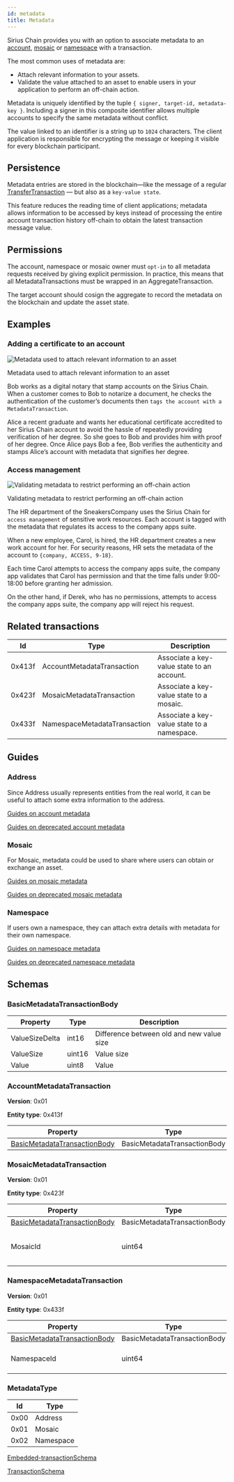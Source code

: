 ```yaml
---
id: metadata
title: Metadata
---
```


Sirius Chain provides you with an option to associate metadata to an [account](./account.md), [mosaic](./mosaic.md) or [namespace](./namespace.md) with a transaction.

The most common uses of metadata are:

- Attach relevant information to your assets.
- Validate the value attached to an asset to enable users in your application to perform an off-chain action.

Metadata is uniquely identified by the tuple `{ signer, target-id, metadata-key }`. Including a signer in this composite identifier allows multiple accounts to specify the same metadata without conflict.

The value linked to an identifier is a string up to `1024` characters. The client application is responsible for encrypting the message or keeping it visible for every blockchain participant.

## Persistence

Metadata entries are stored in the blockchain—like the message of a regular [TransferTransaction](./transfer-transaction.md) — but also as a `key-value state`.

This feature reduces the reading time of client applications; metadata allows information to be accessed by keys instead of processing the entire account transaction history off-chain to obtain the latest transaction message value.

## Permissions

The account, namespace or mosaic owner must `opt-in` to all metadata requests received by giving explicit permission. In practice, this means that all MetadataTransactions must be wrapped in an AggregateTransaction.

The target account should cosign the aggregate to record the metadata on the blockchain and update the asset state.

## Examples

### Adding a certificate to an account

![Metadata used to attach relevant information to an asset](/img/metadata-certificate.png "Metadata used to attach relevant information to an asset")

<p class=caption>Metadata used to attach relevant information to an asset</p>

Bob works as a digital notary that stamp accounts on the Sirius Chain. When a customer comes to Bob to notarize a document, he checks the authentication of the customer’s documents then `tags the account with a MetadataTransaction`.

Alice a recent graduate and wants her educational certificate accredited to her Sirius Chain account to avoid the hassle of repeatedly providing verification of her degree. So she goes to Bob and provides him with proof of her degree. Once Alice pays Bob a fee, Bob verifies the authenticity and stamps Alice’s account with metadata that signifies her degree.

### Access management

![Validating metadata to restrict performing an off-chain action](/img/metadata-access-control.png "Validating metadata to restrict performing an off-chain action")

<p class=caption>Validating metadata to restrict performing an off-chain action</p>

The HR department of the SneakersCompany uses the Sirius Chain for `access management` of sensitive work resources. Each account is tagged with the metadata that regulates its access to the company apps suite.

When a new employee, Carol, is hired, the HR department creates a new work account for her. For security reasons, HR sets the metadata of the account to `{company, ACCESS, 9-18}`.

Each time Carol attempts to access the company apps suite, the company app validates that Carol has permission and that the time falls under 9:00-18:00 before granting her admission.

On the other hand, if Derek, who has no permissions, attempts to access the company apps suite, the company app will reject his request.

## Related transactions

| **Id** | **Type**                     | **Description**                             |
| ------ | ---------------------------- | ------------------------------------------- |
| 0x413f | AccountMetadataTransaction   | Associate a key-value state to an account.  |
| 0x423f | MosaicMetadataTransaction    | Associate a key-value state to a mosaic.    |
| 0x433f | NamespaceMetadataTransaction | Associate a key-value state to a namespace. |

## Guides

### Address

Since Address usually represents entities from the real world, it can be useful to attach some extra information to the address. 

[Guides on account metadata](../guides/metadata-nem/account-nem-metadata.md)

[Guides on deprecated account metadata](../guides/metadata/account-metadata.md)

### Mosaic

For Mosaic, metadata could be used to share where users can obtain or exchange an asset.

[Guides on mosaic metadata](../guides/metadata-nem/mosaic-nem-metadata.md)

[Guides on deprecated mosaic metadata](../guides/metadata/mosaic-metadata.md)

### Namespace

If users own a namespace, they can attach extra details with metadata for their own namespace.

[Guides on namespace metadata](../guides/metadata-nem/namespace-nem-metadata.md)

[Guides on deprecated namespace metadata](../guides/metadata/namespace-metadata.md)

## Schemas

### BasicMetadataTransactionBody

| **Property**   | **Type** | **Description**                           |
| -------------- | -------- | ----------------------------------------- |
| ValueSizeDelta | int16    | Difference between old and new value size |
| ValueSize      | uint16   | Value size                                |
| Value          | uint8    | Value                                     |

### AccountMetadataTransaction

**Version**: 0x01

**Entity type**: 0x413f

| **Property**                                                  | **Type**                     | **Description** |
| ------------------------------------------------------------- | ---------------------------- | --------------- |
| [BasicMetadataTransactionBody](#basicmetadatatransactionbody) | BasicMetadataTransactionBody |                 |

### MosaicMetadataTransaction

**Version**: 0x01

**Entity type**: 0x423f

| **Property**                                                  | **Type**                     | **Description**               |
| ------------------------------------------------------------- | ---------------------------- | ----------------------------- |
| [BasicMetadataTransactionBody](#basicmetadatatransactionbody) | BasicMetadataTransactionBody |                               |
| MosaicId                                                      | uint64                       | The id of the affected mosaic |

### NamespaceMetadataTransaction

**Version**: 0x01

**Entity type**: 0x433f

| **Property**                                                  | **Type**                     | **Description**         |
| ------------------------------------------------------------- | ---------------------------- | ----------------------- |
| [BasicMetadataTransactionBody](#basicmetadatatransactionbody) | BasicMetadataTransactionBody |                         |
| NamespaceId                                                   | uint64                       | The id of the namespace |

### MetadataType

| **Id** | **Type**  |
| ------ | --------- |
| 0x00   | Address   |
| 0x01   | Mosaic    |
| 0x02   | Namespace |

[Embedded-transactionSchema](../protocol/transaction#embeddedtransaction)

[TransactionSchema](../protocol/transaction#transaction)
